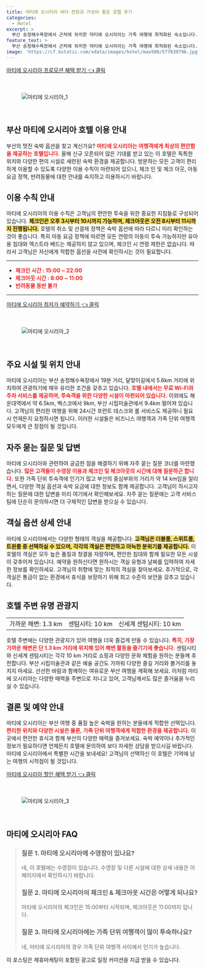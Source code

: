 ```yaml
---
title: 마티에 오시리아 바다 전망과 가성비 좋은 호텔 후기
categories:
  - Hotel
excerpt: >
  부산 송정해수욕장에서 근처에 위치한 마티에 오시리아는 가족 여행에 최적화된 숙소입니다. 무료 주차와 수영장 맛있는 레스토랑이 갖춰져 있어 편안한 휴식을 취할 수 있습니다. 지금 예약하고 잊지 못할 추억을 만들어보세요!
feature_text: >
  부산 송정해수욕장에서 근처에 위치한 마티에 오시리아는 가족 여행에 최적화된 숙소입니다. 무료 주차와 수영장 맛있는 레스토랑이 갖춰져 있어 편안한 휴식을 취할 수 있습니다. 지금 예약하고 잊지 못할 추억을 만들어보세요!
image: 'https://cf.bstatic.com/xdata/images/hotel/max500/577039796.jpg?k=b07cf55664cbd136671cff68ba93d5dde43369280885f8f157cd1b73fa2efca5&o=&hp=1'
---
```


<p><a class="modoo-button" href="https://tinyurl.com/2daottdu" rel="nofollow noopener">마티에 오시리아 프로모션 혜택 받기 👈 클릭</a></p><br/>
<figure class="image"><img alt="마티에 오시리아_1" src="https://cf.bstatic.com/xdata/images/hotel/max1024x768/577039774.jpg?k=c92efaa27d03d40b64b339877100257170c255d923365436749ad2fb957aec08&amp;o=&amp;hp=1"/></figure><br/>

<h2 id="호텔_이용_안내">부산 마티에 오시리아 호텔 이용 안내</h2>
<p>부산의 멋진 숙박 옵션을 찾고 계신가요? <b><span style="color: #ee2323;">마티에 오시리아는 여행객에게 최상의 편안함을 제공하는 호텔입니다.</span></b> 올해 신규 오픈되어 많은 기대를 받고 있는 이 호텔은 독특한 위치와 다양한 편의 시설로 세련된 숙박 환경을 제공합니다. 방문하는 모든 고객이 편리하게 이용할 수 있도록 다양한 이용 수칙이 마련되어 있으니, 체크 인 및 체크 아웃, 아동 요금 정책, 반려동물에 대한 안내를 숙지하고 이용하시기 바랍니다.</p>
<h2 id="이용수칙">이용 수칙 안내</h2>
<p>마티에 오시리아의 이용 수칙은 고객님의 편안한 투숙을 위한 중요한 지침들로 구성되어 있습니다. <b><span style="background-color: #ffe066;">체크인은 오후 3시부터 10시까지 가능하며, 체크아웃은 오전 8시부터 11시까지 진행됩니다.</span></b> 호텔의 취소 및 선결제 정책은 숙박 옵션에 따라 다르니 미리 확인하는 것이 좋습니다. 특히 아동 요금 정책에 따르면 모든 연령의 아동이 투숙 가능하지만 유아용 침대와 엑스트라 베드는 제공하지 않고 있으며, 체크인 시 연령 제한은 없습니다. 따라서 고객님은 자신에게 적합한 옵션을 사전에 확인하시는 것이 필요합니다.</p>
<hr/>
<ul>
<li><b><span style="color: #ee2323;">체크인 시간 : 15:00 ~ 22:00</span></b></li>
<li><b><span style="color: #ee2323;">체크아웃 시간 : 8:00 ~ 11:00</span></b></li>
<li><b><span style="color: #ee2323;">반려동물 동반 불가</span></b></li>
</ul>
<hr/>
<p><a class="modoo-button" href="https://tinyurl.com/2daottdu" rel="nofollow noopener">마티에 오시리아 최저가 예약하기 👈 클릭</a></p><br/>
<figure class="image"><img alt="마티에 오시리아_2" src="https://cf.bstatic.com/xdata/images/hotel/max500/577039796.jpg?k=b07cf55664cbd136671cff68ba93d5dde43369280885f8f157cd1b73fa2efca5&amp;o=&amp;hp=1"/></figure><br/>
<h2 id="주요_시설_및_위치">주요 시설 및 위치 안내</h2>
<p>마티에 오시리아는 부산 송정해수욕장에서 19분 거리, 달맞이길에서 5.6km 거리에 위치하여 관광하기에 매우 유리한 조건을 갖추고 있습니다. <b><span style="color: #ee2323;">호텔 내에서는 무료 Wi-Fi와 주차 서비스를 제공하며, 투숙객을 위한 다양한 시설이 마련되어 있습니다.</span></b> 이외에도 해운대역에서 약 6.5km, 벡스코에서 9km, 부산 시립미술관에서 9.4km 떨어져 있습니다. 고객님의 편리한 여행을 위해 24시간 프런트 데스크와 룸 서비스도 제공하니 필요 시 언제든지 요청하시면 됩니다. 이러한 시설들은 비즈니스 여행객과 가족 단위 여행객 모두에게 큰 장점이 될 것입니다.</p>
<h2 id="자주_묻는_질문">자주 묻는 질문 및 답변</h2>
<p>마티에 오시리아와 관련하여 궁금한 점을 해결하기 위해 자주 묻는 질문 코너를 마련했습니다. <b><span style="color: #ee2323;">많은 고객들이 수영장 이용과 체크인 및 체크아웃의 시간에 대해 질문하곤 합니다.</span></b> 또한 가족 단위 투숙객에 인기가 많고 부산의 중심부와의 거리가 약 14 km임을 알리면서, 다양한 객실 옵션과 숙박 요금에 대한 정보도 함께 제공합니다. 고객님이 하시고자 하는 질문에 대한 답변을 미리 여기에서 확인해보세요. 자주 묻는 질문에는 고객 서비스 팀에 단순히 문의하시면 더 구체적인 답변을 받으실 수 있습니다.</p>
<h2 id="객실_옵션">객실 옵션 상세 안내</h2>
<p>마티에 오시리아에서는 다양한 형태의 객실을 제공합니다. <b><span style="background-color: #ffe066;">고객님은 더블룸, 스위트룸, 트윈룸 중 선택하실 수 있으며, 각각의 객실은 편안하고 아늑한 분위기를 제공합니다.</span></b> 이 호텔의 객실은 모두 높은 품질과 청결을 자랑하며, 편안한 침대와 함께 필요한 모든 시설이 갖추어져 있습니다. 예약을 원하신다면 원하시는 객실 유형과 날짜를 입력하여 자세한 정보를 확인하세요. 고객님의 취향에 맞는 최적의 객실을 찾아보세요. 추가적으로, 각 객실은 통금이 없는 환경에서 휴식을 보장하기 위해 최고 수준의 보안을 갖추고 있습니다.</p>
<h2 id="호텔_주변_관광지">호텔 주변 유명 관광지</h2>
<table>
<tr>
<td>가까운 해변: 1.3 km</td>
<td>센텀시티: 10 km</td>
<td>신세계 센텀시티: 10 km</td>
</tr>
</table>
<p>호텔 주변에는 다양한 관광지가 있어 여행을 더욱 즐겁게 만들 수 있습니다. <b><span style="color: #ee2323;">특히, 가장 가까운 해변은 단 1.3 km 거리에 위치해 있어 해변 활동을 즐기기에 좋습니다.</span></b> 센텀시티와 신세계 센텀시티는 각각 10 km 거리로 쇼핑과 다양한 문화 체험을 원하는 분들께 추천합니다. 부산 시립미술관과 같은 예술 공간도 가까워 다양한 즐길 거리와 볼거리를 놓치지 마세요. 선선한 바람과 함께하는 여유로운 부산 여행을 계획해 보세요. 이처럼 마티에 오시리아는 다양한 매력을 주변으로 지니고 있어, 고객님께서도 많은 즐거움을 누리실 수 있습니다.</p>
<h2 id="결론_및_예약_안내">결론 및 예약 안내</h2>
<p>마티에 오시리아는 부산 여행 중 품질 높은 숙박을 원하는 분들에게 적합한 선택입니다. <b><span style="color: #ee2323;">편리한 위치와 다양한 시설은 물론, 가족 단위 여행객에게 적합한 환경을 제공합니다.</span></b> 이곳에서 편안한 휴식과 함께 부산의 다양한 매력을 즐겨보세요. 숙박 예약이나 추가적인 정보가 필요하다면 언제든지 호텔에 문의하여 보다 자세한 상담을 받으시길 바랍니다. 마티에 오시리아에서 특별한 시간을 보내세요! 고객님이 선택하신 이 호텔은 기억에 남는 여행의 시작점이 될 것입니다.</p>

<p><a class="modoo-button" href="https://tinyurl.com/2daottdu" rel="nofollow noopener">마티에 오시리아 할인 혜택 받기 👈 클릭</a></p><br>

<figure class="image"><img src="https://cf.bstatic.com/xdata/images/hotel/max500/577039794.jpg?k=458d5f7afb1cfb79d9f6107651a37fcb206f1881176f95a7bf5f13e917e9b510&o=&hp=1" alt="마티에 오시리아_3"></figure><br>
<h2 id="마티에 오시리아_FAQ">마티에 오시리아 FAQ</h2>
<div itemscope="" itemtype="https://schema.org/FAQPage"> 
<blockquote> 
<div itemscope="" itemprop="mainEntity" itemtype="https://schema.org/Question"> 
<h3 id="질문_1" itemprop="name">질문 1. 마티에 오시리아에 수영장이 있나요?</h3> 
<div itemscope="" itemprop="acceptedAnswer" itemtype="https://schema.org/Answer"> 
<span itemprop="text"> 
<p>네, 이 호텔에는 수영장이 있습니다. 수영장 및 다른 시설에 대한 상세 내용은 이 페이지에서 확인하시기 바랍니다.</p> 
</span> 
</div> 
</div> 

<div itemscope="" itemprop="mainEntity" itemtype="https://schema.org/Question"> 
<h3 id="질문_2" itemprop="name">질문 2. 마티에 오시리아의 체크인 & 체크아웃 시간은 어떻게 되나요?</h3> 
<div itemscope="" itemprop="acceptedAnswer" itemtype="https://schema.org/Answer"> 
<span itemprop="text"> 
<p>마티에 오시리아의 체크인은 15:00부터 시작되며, 체크아웃은 11:00까지 입니다.</p> 
</span> 
</div> 
</div> 

<div itemscope="" itemprop="mainEntity" itemtype="https://schema.org/Question"> 
<h3 id="질문_3" itemprop="name">질문 3. 마티에 오시리아에는 가족 단위 여행객이 많이 투숙하나요?</h3> 
<div itemscope="" itemprop="acceptedAnswer" itemtype="https://schema.org/Answer"> 
<span itemprop="text"> 
<p>네, 마티에 오시리아의 경우 가족 단위 여행객 사이에서 인기가 높습니다.</p> 
</span> 
</div> 
</div> 
</blockquote> 
</div><p>이 포스팅은 제휴마케팅이 포함된 광고로 일정 커미션을 지급 받을 수 있습니다.</p>

